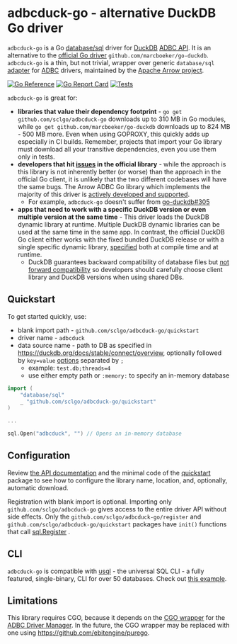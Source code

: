 # adbcduck-go - alternative DuckDB Go driver

`adbcduck-go` is a Go [database/sql](https://pkg.go.dev/database/sql) driver for [DuckDB](https://duckdb.org/)
[ADBC API](https://duckdb.org/docs/clients/adbc). It is an alternative to the [official Go driver](https://duckdb.org/docs/clients/go) `github.com/marcboeker/go-duckdb`.
`adbcduck-go` is a thin, but not trivial, wrapper over generic `database/sql` [adapter](https://pkg.go.dev/github.com/apache/arrow-adbc/go/adbc/sqldriver) 
for [ADBC](https://arrow.apache.org/adbc/) drivers, maintained by the [Apache Arrow project](https://arrow.apache.org/).

[![Go Reference](https://pkg.go.dev/badge/github.com/sclgo/adbcduck-go.svg)](https://pkg.go.dev/github.com/sclgo/adbcduck-go)
[![Go Report Card](https://goreportcard.com/badge/github.com/sclgo/adbcduck-go)](https://goreportcard.com/report/github.com/sclgo/adbcduck-go)
[![Tests](https://github.com/sclgo/adbcduck-go/actions/workflows/go.yml/badge.svg)](https://coveralls.io/github/sclgo/adbcduck-go)

`adbcduck-go` is great for:

- **libraries that value their dependency footprint** - `go get github.com/sclgo/adbcduck-go` downloads up to 310 MB in Go modules,
  while `go get github.com/marcboeker/go-duckdb` downloads up to 824 MB - 500 MB more. Even when using GOPROXY, this quickly adds up
  especially in CI builds. Remember, projects that import your Go library must download all your transitive dependencies, even
  you use them only in tests.
- **developers that hit [issues](https://github.com/marcboeker/go-duckdb/issues) in the official library** - while the approach
  is this library is not inherently better (or worse) than the approach in the official Go client, it is unlikely that
  the two different codebases will have the same bugs. The Arrow ADBC Go library which implements the majority of this
  driver is [actively developed and supported](https://github.com/apache/arrow-adbc/pulse/monthly).
  - For example, `adbcduck-go` doesn't suffer from [go-duckdb#305](https://github.com/marcboeker/go-duckdb/issues/305)
- **apps that need to work with a specific DuckDB version or even multiple version at the same time** - 
  This driver loads the DuckDB dynamic library at runtime. Multiple DuckDB dynamic libraries can be used 
  at the same time in the same app. In contrast, the official DuckDB Go client either works 
  with the fixed bundled DuckDB release or with a single specific dynamic 
  library, [specified](https://github.com/marcboeker/go-duckdb?tab=readme-ov-file#dynamic-linking) both at compile time and at runtime.
  - DuckDB guarantees backward compatibility of database files but 
    [not forward compatibility](https://duckdb.org/docs/stable/internals/storage.html#compatibility) so developers
    should carefully choose client library and DuckDB versions when using shared DBs.

## Quickstart

To get started quickly, use:

* blank import path - `github.com/sclgo/adbcduck-go/quickstart`
* driver name - `adbcduck`
* data source name - path to DB as specified in <https://duckdb.org/docs/stable/connect/overview>, 
  optionally followed by `key=value` [options](https://duckdb.org/docs/stable/configuration/overview#configuration-reference)
  separated by `;`
  * example: `test.db;threads=4`
  * use either empty path or `:memory:` to specify an in-memory database

```go
import (
	"database/sql"
	_ "github.com/sclgo/adbcduck-go/quickstart"
)

...

sql.Open("adbcduck", "") // Opens an in-memory database
```

## Configuration

Review [the API documentation](https://pkg.go.dev/github.com/sclgo/adbcduck-go)
and the minimal code of the [quickstart](/quickstart/quickstart.go) package to see how to configure the library name, 
location, and, optionally, automatic download.

Registration with blank import is optional. Importing only `github.com/sclgo/adbcduck-go` gives access to
the entire driver API without side effects. Only the `github.com/sclgo/adbcduck-go/register`
and `github.com/sclgo/adbcduck-go/quickstart` packages have `init()` functions that call 
[sql.Register](https://pkg.go.dev/database/sql#Register) .

## CLI

`adbcduck-go` is compatible with [usql](https://github.com/xo/usql) - the universal SQL CLI - a fully featured, single-binary, 
CLI for over 50 databases. Check out [this example](./docs/cli_example.md).

## Limitations

This library requires CGO, because it depends on the [CGO wrapper](https://github.com/apache/arrow-adbc/blob/11a9128/go/adbc/drivermgr/wrapper.go)
for the [ADBC Driver Manager](https://arrow.apache.org/adbc/main/cpp/driver_manager.html).
In the future, the CGO wrapper may be replaced with one using <https://github.com/ebitengine/purego>. 

